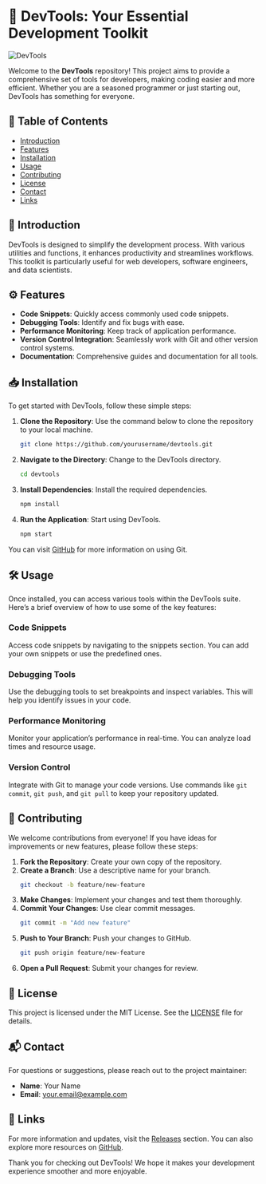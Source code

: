 # 🌟 DevTools: Your Essential Development Toolkit

![DevTools](https://img.shields.io/badge/DevTools-Toolkit-blue.svg)

Welcome to the **DevTools** repository! This project aims to provide a comprehensive set of tools for developers, making coding easier and more efficient. Whether you are a seasoned programmer or just starting out, DevTools has something for everyone.

## 🚀 Table of Contents

- [Introduction](#introduction)
- [Features](#features)
- [Installation](#installation)
- [Usage](#usage)
- [Contributing](#contributing)
- [License](#license)
- [Contact](#contact)
- [Links](#links)

## 📜 Introduction

DevTools is designed to simplify the development process. With various utilities and functions, it enhances productivity and streamlines workflows. This toolkit is particularly useful for web developers, software engineers, and data scientists.

## ⚙️ Features

- **Code Snippets**: Quickly access commonly used code snippets.
- **Debugging Tools**: Identify and fix bugs with ease.
- **Performance Monitoring**: Keep track of application performance.
- **Version Control Integration**: Seamlessly work with Git and other version control systems.
- **Documentation**: Comprehensive guides and documentation for all tools.

## 📥 Installation

To get started with DevTools, follow these simple steps:

1. **Clone the Repository**: Use the command below to clone the repository to your local machine.
   ```bash
   git clone https://github.com/yourusername/devtools.git
   ```

2. **Navigate to the Directory**: Change to the DevTools directory.
   ```bash
   cd devtools
   ```

3. **Install Dependencies**: Install the required dependencies.
   ```bash
   npm install
   ```

4. **Run the Application**: Start using DevTools.
   ```bash
   npm start
   ```

You can visit [GitHub](https://github.com) for more information on using Git.

## 🛠️ Usage

Once installed, you can access various tools within the DevTools suite. Here’s a brief overview of how to use some of the key features:

### Code Snippets

Access code snippets by navigating to the snippets section. You can add your own snippets or use the predefined ones.

### Debugging Tools

Use the debugging tools to set breakpoints and inspect variables. This will help you identify issues in your code.

### Performance Monitoring

Monitor your application’s performance in real-time. You can analyze load times and resource usage.

### Version Control

Integrate with Git to manage your code versions. Use commands like `git commit`, `git push`, and `git pull` to keep your repository updated.

## 🤝 Contributing

We welcome contributions from everyone! If you have ideas for improvements or new features, please follow these steps:

1. **Fork the Repository**: Create your own copy of the repository.
2. **Create a Branch**: Use a descriptive name for your branch.
   ```bash
   git checkout -b feature/new-feature
   ```
3. **Make Changes**: Implement your changes and test them thoroughly.
4. **Commit Your Changes**: Use clear commit messages.
   ```bash
   git commit -m "Add new feature"
   ```
5. **Push to Your Branch**: Push your changes to GitHub.
   ```bash
   git push origin feature/new-feature
   ```
6. **Open a Pull Request**: Submit your changes for review.

## 📄 License

This project is licensed under the MIT License. See the [LICENSE](LICENSE) file for details.

## 📬 Contact

For questions or suggestions, please reach out to the project maintainer:

- **Name**: Your Name
- **Email**: your.email@example.com

## 🔗 Links

For more information and updates, visit the [Releases](https://github.com/yourusername/devtools/releases) section. You can also explore more resources on [GitHub](https://github.com).

Thank you for checking out DevTools! We hope it makes your development experience smoother and more enjoyable.